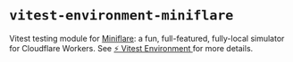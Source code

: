 # `vitest-environment-miniflare`

Vitest testing module for [Miniflare](https://github.com/cloudflare/miniflare):
a fun, full-featured, fully-local simulator for Cloudflare Workers. See
[⚡️ Vitest Environment ](https://miniflare.dev/testing/vitest) for more
details.
